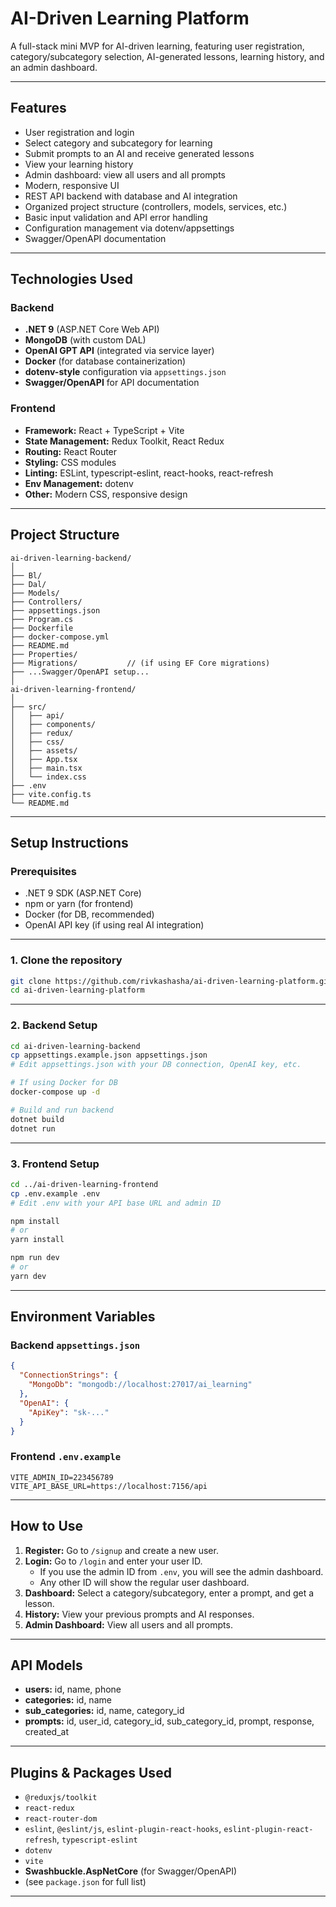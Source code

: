 # AI-Driven Learning Platform

A full-stack mini MVP for AI-driven learning, featuring user registration, category/subcategory selection, AI-generated lessons, learning history, and an admin dashboard.

---

## Features

- User registration and login
- Select category and subcategory for learning
- Submit prompts to an AI and receive generated lessons
- View your learning history
- Admin dashboard: view all users and all prompts
- Modern, responsive UI
- REST API backend with database and AI integration
- Organized project structure (controllers, models, services, etc.)
- Basic input validation and API error handling
- Configuration management via dotenv/appsettings
- Swagger/OpenAPI documentation

---

## Technologies Used

### Backend

- **.NET 9** (ASP.NET Core Web API)
- **MongoDB** (with custom DAL)
- **OpenAI GPT API** (integrated via service layer)
- **Docker** (for database containerization)
- **dotenv-style** configuration via `appsettings.json`
- **Swagger/OpenAPI** for API documentation

### Frontend

- **Framework:** React + TypeScript + Vite
- **State Management:** Redux Toolkit, React Redux
- **Routing:** React Router
- **Styling:** CSS modules
- **Linting:** ESLint, typescript-eslint, react-hooks, react-refresh
- **Env Management:** dotenv
- **Other:** Modern CSS, responsive design

---

## Project Structure

```
ai-driven-learning-backend/
│
├── Bl/                   
├── Dal/                  
├── Models/               
├── Controllers/          
├── appsettings.json      
├── Program.cs            
├── Dockerfile            
├── docker-compose.yml    
├── README.md
├── Properties/
├── Migrations/           // (if using EF Core migrations)
├── ...Swagger/OpenAPI setup...
│
ai-driven-learning-frontend/
│
├── src/
│   ├── api/              
│   ├── components/       
│   ├── redux/            
│   ├── css/              
│   ├── assets/           
│   ├── App.tsx
│   ├── main.tsx
│   └── index.css
├── .env
├── vite.config.ts
└── README.md
```

---

## Setup Instructions

### Prerequisites

- .NET 9 SDK (ASP.NET Core)
- npm or yarn (for frontend)
- Docker (for DB, recommended)
- OpenAI API key (if using real AI integration)

---

### 1. Clone the repository

```sh
git clone https://github.com/rivkashasha/ai-driven-learning-platform.git
cd ai-driven-learning-platform
```

---

### 2. Backend Setup

```sh
cd ai-driven-learning-backend
cp appsettings.example.json appsettings.json
# Edit appsettings.json with your DB connection, OpenAI key, etc.

# If using Docker for DB
docker-compose up -d

# Build and run backend
dotnet build
dotnet run
```

---

### 3. Frontend Setup

```sh
cd ../ai-driven-learning-frontend
cp .env.example .env
# Edit .env with your API base URL and admin ID

npm install
# or
yarn install

npm run dev
# or
yarn dev
```


---

## Environment Variables

### Backend `appsettings.json`

```json
{
  "ConnectionStrings": {
    "MongoDb": "mongodb://localhost:27017/ai_learning"
  },
  "OpenAI": {
    "ApiKey": "sk-..."
  }
}
```

### Frontend `.env.example`

```
VITE_ADMIN_ID=223456789
VITE_API_BASE_URL=https://localhost:7156/api
```

---

## How to Use

1. **Register:** Go to `/signup` and create a new user.
2. **Login:** Go to `/login` and enter your user ID.
   - If you use the admin ID from `.env`, you will see the admin dashboard.
   - Any other ID will show the regular user dashboard.
3. **Dashboard:** Select a category/subcategory, enter a prompt, and get a lesson.
4. **History:** View your previous prompts and AI responses.
5. **Admin Dashboard:** View all users and all prompts.

---

## API Models

- **users:** id, name, phone
- **categories:** id, name
- **sub_categories:** id, name, category_id
- **prompts:** id, user_id, category_id, sub_category_id, prompt, response, created_at

---

## Plugins & Packages Used

- `@reduxjs/toolkit`
- `react-redux`
- `react-router-dom`
- `eslint`, `@eslint/js`, `eslint-plugin-react-hooks`, `eslint-plugin-react-refresh`, `typescript-eslint`
- `dotenv`
- `vite`
- **Swashbuckle.AspNetCore** (for Swagger/OpenAPI)
- (see `package.json` for full list)
---
